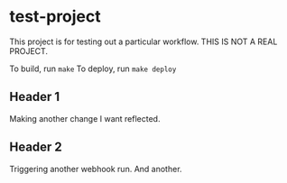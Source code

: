 # test-project
This project is for testing out a particular workflow. THIS IS NOT A REAL PROJECT.

To build, run `make`
To deploy, run `make deploy`

## Header 1
Making another change I want reflected.

## Header 2
Triggering another webhook run. And another.

